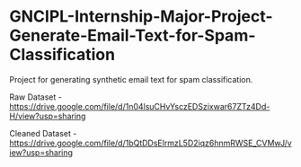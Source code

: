 # GNCIPL-Internship-Major-Project-Generate-Email-Text-for-Spam-Classification
Project for generating synthetic email text for spam classification.

Raw Dataset - https://drive.google.com/file/d/1n04lsuCHvYsczEDSzixwar67ZTz4Dd-H/view?usp=sharing

Cleaned Dataset - https://drive.google.com/file/d/1bQtDDsElrmzL5D2iqz6hnmRWSE_CVMwJ/view?usp=sharing
